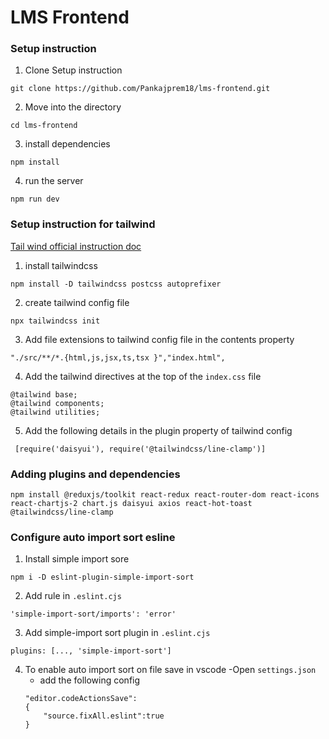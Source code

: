 # LMS Frontend

### Setup instruction

1. Clone Setup instruction
```
git clone https://github.com/Pankajprem18/lms-frontend.git
```
2. Move into the directory

```
cd lms-frontend
```
3. install dependencies
```
npm install
```

4. run the server
```
npm run dev
```


### Setup instruction for tailwind

[Tail wind official instruction doc](https://tailwindcss.com/docs/installation)

1. install tailwindcss 
```
npm install -D tailwindcss postcss autoprefixer
```

2. create tailwind config file 
```
npx tailwindcss init
```

3. Add file extensions to tailwind config file in the contents property

```
"./src/**/*.{html,js,jsx,ts,tsx }","index.html",
```

4. Add the tailwind directives at the top of the `index.css` file
```
@tailwind base;
@tailwind components;
@tailwind utilities;
```

5. Add the following details in the plugin property of tailwind config

```
 [require('daisyui'), require('@tailwindcss/line-clamp')]
```

### Adding plugins and dependencies
```
npm install @reduxjs/toolkit react-redux react-router-dom react-icons react-chartjs-2 chart.js daisyui axios react-hot-toast @tailwindcss/line-clamp
```

### Configure auto import sort esline

1. Install simple import sore
```
npm i -D eslint-plugin-simple-import-sort
```

2. Add rule in `.eslint.cjs`
 ```
 'simple-import-sort/imports': 'error'
 ```
 3. Add simple-import sort plugin in `.eslint.cjs`
 ```
 plugins: [..., 'simple-import-sort']
 ```

 4. To enable auto import sort on file save in vscode
    -Open `settings.json`
    - add the following config
    ```
    "editor.codeActionsSave":
    {
        "source.fixAll.eslint":true
    }
    ```